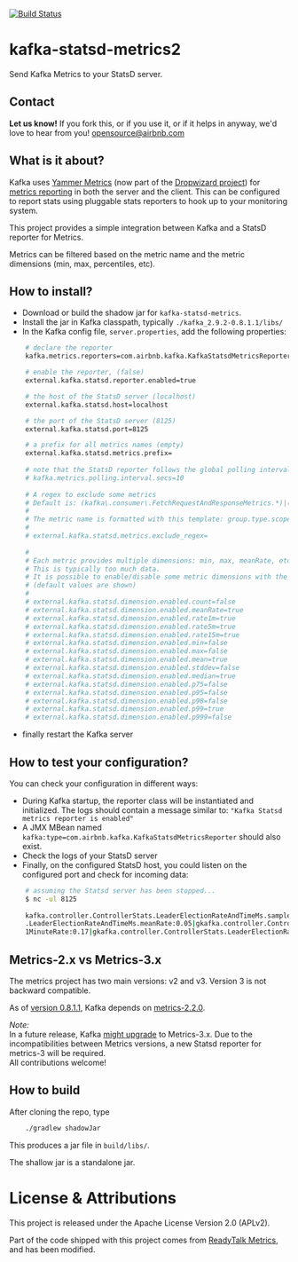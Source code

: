 [![Build Status](https://travis-ci.org/airbnb/kafka-statsd-metrics2.png?branch=master)](https://travis-ci.org/airbnb/kafka-statsd-metrics2)

# kafka-statsd-metrics2

Send Kafka Metrics to your StatsD server.

## Contact 
**Let us know!** If you fork this, or if you use it, or if it helps in anyway, we'd love to hear from you! opensource@airbnb.com

## What is it about?
Kafka uses [Yammer Metrics](http://metrics.codahale.com/getting-started/) (now part of the [Dropwizard project](http://metrics.codahale.com/about/)) for [metrics reporting](https://kafka.apache.org/documentation.html#monitoring)
in both the server and the client.
This can be configured to report stats using pluggable stats reporters to hook up to your monitoring system.

This project provides a simple integration between Kafka and a StatsD reporter for Metrics.

Metrics can be filtered based on the metric name and the metric dimensions (min, max, percentiles, etc).
        
## How to install?

- Download or build the shadow jar for `kafka-statsd-metrics`.
- Install the jar in Kafka classpath, typically `./kafka_2.9.2-0.8.1.1/libs/`
- In the Kafka config file, `server.properties`, add the following properties:


```bash
    # declare the reporter
    kafka.metrics.reporters=com.airbnb.kafka.KafkaStatsdMetricsReporter

    # enable the reporter, (false)
    external.kafka.statsd.reporter.enabled=true

    # the host of the StatsD server (localhost)
    external.kafka.statsd.host=localhost

    # the port of the StatsD server (8125)
    external.kafka.statsd.port=8125

    # a prefix for all metrics names (empty)
    external.kafka.statsd.metrics.prefix=
    
    # note that the StatsD reporter follows the global polling interval (10)
    # kafka.metrics.polling.interval.secs=10
    
    # A regex to exclude some metrics
    # Default is: (kafka\.consumer\.FetchRequestAndResponseMetrics.*)|(.*ReplicaFetcherThread.*)|(kafka\.server\.FetcherLagMetrics\..*)|(kafka\.log\.Log\..*)|(kafka\.cluster\.Partition\..*)
    #
    # The metric name is formatted with this template: group.type.scope.name
    #
    # external.kafka.statsd.metrics.exclude_regex=
    
    #
    # Each metric provides multiple dimensions: min, max, meanRate, etc
    # This is typically too much data.
    # It is possible to enable/disable some metric dimensions with the following properties:
    # (default values are shown)
    #
    # external.kafka.statsd.dimension.enabled.count=false
    # external.kafka.statsd.dimension.enabled.meanRate=true
    # external.kafka.statsd.dimension.enabled.rate1m=true
    # external.kafka.statsd.dimension.enabled.rate5m=true
    # external.kafka.statsd.dimension.enabled.rate15m=true
    # external.kafka.statsd.dimension.enabled.min=false
    # external.kafka.statsd.dimension.enabled.max=false
    # external.kafka.statsd.dimension.enabled.mean=true
    # external.kafka.statsd.dimension.enabled.stddev=false
    # external.kafka.statsd.dimension.enabled.median=true
    # external.kafka.statsd.dimension.enabled.p75=false
    # external.kafka.statsd.dimension.enabled.p95=false
    # external.kafka.statsd.dimension.enabled.p98=false
    # external.kafka.statsd.dimension.enabled.p99=true
    # external.kafka.statsd.dimension.enabled.p999=false
```

- finally restart the Kafka server

## How to test your configuration?

You can check your configuration in different ways:

- During Kafka startup, the reporter class will be instantiated and initialized. The logs should contain a message similar to:
`"Kafka Statsd metrics reporter is enabled"`
- A JMX MBean named `kafka:type=com.airbnb.kafka.KafkaStatsdMetricsReporter` should also exist.
- Check the logs of your StatsD server
- Finally, on the configured StatsD host, you could listen on the configured port and check for incoming data:
 
```bash
    # assuming the Statsd server has been stopped...
    $ nc -ul 8125
    
    kafka.controller.ControllerStats.LeaderElectionRateAndTimeMs.samples:1|gkafka.controller.ControllerStats
    .LeaderElectionRateAndTimeMs.meanRate:0.05|gkafka.controller.ControllerStats.LeaderElectionRateAndTimeMs.
    1MinuteRate:0.17|gkafka.controller.ControllerStats.LeaderElectionRateAndTimeMs.5MinuteRate:0.19|g....
```


## Metrics-2.x vs Metrics-3.x
The metrics project has two main versions: v2 and v3. Version 3 is not backward compatible.
 
As of [version 0.8.1.1](https://github.com/apache/kafka/blob/0.8.1.1/build.gradle#L217), Kafka depends on [metrics-2.2.0](http://mvnrepository.com/artifact/com.yammer.metrics/metrics-core/2.2.0). 

*Note:*<br/>
In a future release, Kafka [might upgrade](https://issues.apache.org/jira/browse/KAFKA-960) to Metrics-3.x.
Due to the incompatibilities between Metrics versions, a new Statsd reporter for metrics-3 will be required.<br/>
All contributions welcome!


## How to build

After cloning the repo, type

```bash
    ./gradlew shadowJar
```

This produces a jar file in `build/libs/`. 

The shallow jar is a standalone jar.


# License & Attributions

This project is released under the Apache License Version 2.0 (APLv2).

Part of the code shipped with this project comes from [ReadyTalk Metrics](https://github.com/ReadyTalk/metrics-statsd),
and has been modified.

